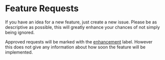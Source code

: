 # Feature Requests

If you have an idea for a new feature, just create a new issue. Please be as descriptive as possible, this will greatly enhance your chances of not simply being ignored.

Approved requests will be marked with the <Badge type="info">[enhancement](https://github.com/MM2-0/Kvaesitso/labels/enhancement)</Badge> label. However this does not give any information about how soon the feature will be implemented.
